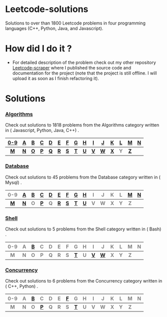 # Leetcode-solutions
Solutions to over than 1800 Leetcode problems in four programming languages (C++, Python, Java, and Javascript).
# How did I do it ? #
  - For detailed description of the problem check out my other repository [Leetcode-scraper](https://github.com/AnasImloul/Leetcode-solutions/) where I published the source code and documentation for the project (note that the project is still offline. I will upload it as soon as I finish refactoring it).
# Solutions
### [Algorithms](https://github.com/AnasImloul/Leetcode-solutions/tree/main/algorithms/#algorithms-solutions) ###
Check out solutions to 1818 problems from the Algorithms category written in ( Javascript, Python, Java, C++) .

|[0-9](https://github.com/AnasImloul/Leetcode-solutions/tree/main/algorithms/0-9/#algorithms-solutions)|[A](https://github.com/AnasImloul/Leetcode-solutions/tree/main/algorithms/A/#algorithms-solutions)|[B](https://github.com/AnasImloul/Leetcode-solutions/tree/main/algorithms/B/#algorithms-solutions)|[C](https://github.com/AnasImloul/Leetcode-solutions/tree/main/algorithms/C/#algorithms-solutions)|[D](https://github.com/AnasImloul/Leetcode-solutions/tree/main/algorithms/D/#algorithms-solutions)|[E](https://github.com/AnasImloul/Leetcode-solutions/tree/main/algorithms/E/#algorithms-solutions)|[F](https://github.com/AnasImloul/Leetcode-solutions/tree/main/algorithms/F/#algorithms-solutions)|[G](https://github.com/AnasImloul/Leetcode-solutions/tree/main/algorithms/G/#algorithms-solutions)|[H](https://github.com/AnasImloul/Leetcode-solutions/tree/main/algorithms/H/#algorithms-solutions)|[I](https://github.com/AnasImloul/Leetcode-solutions/tree/main/algorithms/I/#algorithms-solutions)|[J](https://github.com/AnasImloul/Leetcode-solutions/tree/main/algorithms/J/#algorithms-solutions)|[K](https://github.com/AnasImloul/Leetcode-solutions/tree/main/algorithms/K/#algorithms-solutions)|[L](https://github.com/AnasImloul/Leetcode-solutions/tree/main/algorithms/L/#algorithms-solutions)|[M](https://github.com/AnasImloul/Leetcode-solutions/tree/main/algorithms/M/#algorithms-solutions)|[N](https://github.com/AnasImloul/Leetcode-solutions/tree/main/algorithms/N/#algorithms-solutions)|
|:----------------------------------------------------------------------------------------------------:|:------------------------------------------------------------------------------------------------:|:------------------------------------------------------------------------------------------------:|:------------------------------------------------------------------------------------------------:|:------------------------------------------------------------------------------------------------:|:------------------------------------------------------------------------------------------------:|:------------------------------------------------------------------------------------------------:|:------------------------------------------------------------------------------------------------:|:------------------------------------------------------------------------------------------------:|:------------------------------------------------------------------------------------------------:|:------------------------------------------------------------------------------------------------:|:------------------------------------------------------------------------------------------------:|:------------------------------------------------------------------------------------------------:|:------------------------------------------------------------------------------------------------:|:------------------------------------------------------------------------------------------------:|
|**[M](https://github.com/AnasImloul/Leetcode-solutions/tree/main/algorithms/M/#algorithms-solutions)**|**[N](https://github.com/AnasImloul/Leetcode-solutions/tree/main/algorithms/N/#algorithms-solutions)**|**[O](https://github.com/AnasImloul/Leetcode-solutions/tree/main/algorithms/O/#algorithms-solutions)**|**[P](https://github.com/AnasImloul/Leetcode-solutions/tree/main/algorithms/P/#algorithms-solutions)**|**[Q](https://github.com/AnasImloul/Leetcode-solutions/tree/main/algorithms/Q/#algorithms-solutions)**|**[R](https://github.com/AnasImloul/Leetcode-solutions/tree/main/algorithms/R/#algorithms-solutions)**|**[S](https://github.com/AnasImloul/Leetcode-solutions/tree/main/algorithms/S/#algorithms-solutions)**|**[T](https://github.com/AnasImloul/Leetcode-solutions/tree/main/algorithms/T/#algorithms-solutions)**|**[U](https://github.com/AnasImloul/Leetcode-solutions/tree/main/algorithms/U/#algorithms-solutions)**|**[V](https://github.com/AnasImloul/Leetcode-solutions/tree/main/algorithms/V/#algorithms-solutions)**|**[W](https://github.com/AnasImloul/Leetcode-solutions/tree/main/algorithms/W/#algorithms-solutions)**|**[X](https://github.com/AnasImloul/Leetcode-solutions/tree/main/algorithms/X/#algorithms-solutions)**|**<span style='color:grey'>  Y  </span>**|**[Z](https://github.com/AnasImloul/Leetcode-solutions/tree/main/algorithms/Z/#algorithms-solutions)**|
### [Database](https://github.com/AnasImloul/Leetcode-solutions/tree/main/database/#database-solutions) ###
Check out solutions to 45 problems from the Database category written in ( Mysql) .

|<span style='color:grey'>  0-9 </span>|[A](https://github.com/AnasImloul/Leetcode-solutions/tree/main/database/A/#database-solutions)|[B](https://github.com/AnasImloul/Leetcode-solutions/tree/main/database/B/#database-solutions)|[C](https://github.com/AnasImloul/Leetcode-solutions/tree/main/database/C/#database-solutions)|[D](https://github.com/AnasImloul/Leetcode-solutions/tree/main/database/D/#database-solutions)|[E](https://github.com/AnasImloul/Leetcode-solutions/tree/main/database/E/#database-solutions)|[F](https://github.com/AnasImloul/Leetcode-solutions/tree/main/database/F/#database-solutions)|[G](https://github.com/AnasImloul/Leetcode-solutions/tree/main/database/G/#database-solutions)|[H](https://github.com/AnasImloul/Leetcode-solutions/tree/main/database/H/#database-solutions)|<span style='color:grey'>  I </span>|<span style='color:grey'>  J </span>|<span style='color:grey'>  K </span>|<span style='color:grey'>  L </span>|[M](https://github.com/AnasImloul/Leetcode-solutions/tree/main/database/M/#database-solutions)|[N](https://github.com/AnasImloul/Leetcode-solutions/tree/main/database/N/#database-solutions)|
|:------------------------------------:|:--------------------------------------------------------------------------------------------:|:--------------------------------------------------------------------------------------------:|:--------------------------------------------------------------------------------------------:|:--------------------------------------------------------------------------------------------:|:--------------------------------------------------------------------------------------------:|:--------------------------------------------------------------------------------------------:|:--------------------------------------------------------------------------------------------:|:--------------------------------------------------------------------------------------------:|:----------------------------------:|:----------------------------------:|:----------------------------------:|:----------------------------------:|:--------------------------------------------------------------------------------------------:|:--------------------------------------------------------------------------------------------:|
|**[M](https://github.com/AnasImloul/Leetcode-solutions/tree/main/database/M/#database-solutions)**|**[N](https://github.com/AnasImloul/Leetcode-solutions/tree/main/database/N/#database-solutions)**|**<span style='color:grey'>  O  </span>**|**[P](https://github.com/AnasImloul/Leetcode-solutions/tree/main/database/P/#database-solutions)**|**<span style='color:grey'>  Q  </span>**|**[R](https://github.com/AnasImloul/Leetcode-solutions/tree/main/database/R/#database-solutions)**|**[S](https://github.com/AnasImloul/Leetcode-solutions/tree/main/database/S/#database-solutions)**|**[T](https://github.com/AnasImloul/Leetcode-solutions/tree/main/database/T/#database-solutions)**|**[U](https://github.com/AnasImloul/Leetcode-solutions/tree/main/database/U/#database-solutions)**|**<span style='color:grey'>  V  </span>**|**<span style='color:grey'>  W  </span>**|**<span style='color:grey'>  X  </span>**|**<span style='color:grey'>  Y  </span>**|**<span style='color:grey'>  Z  </span>**|
### [Shell](https://github.com/AnasImloul/Leetcode-solutions/tree/main/shell/#shell-solutions) ###
Check out solutions to 5 problems from the Shell category written in ( Bash) .

|<span style='color:grey'>  0-9 </span>|<span style='color:grey'>  A </span>|[B](https://github.com/AnasImloul/Leetcode-solutions/tree/main/shell/B/#shell-solutions)|<span style='color:grey'>  C </span>|<span style='color:grey'>  D </span>|<span style='color:grey'>  E </span>|<span style='color:grey'>  F </span>|<span style='color:grey'>  G </span>|<span style='color:grey'>  H </span>|<span style='color:grey'>  I </span>|<span style='color:grey'>  J </span>|<span style='color:grey'>  K </span>|<span style='color:grey'>  L </span>|<span style='color:grey'>  M </span>|<span style='color:grey'>  N </span>|
|:------------------------------------:|:----------------------------------:|:--------------------------------------------------------------------------------------:|:----------------------------------:|:----------------------------------:|:----------------------------------:|:----------------------------------:|:----------------------------------:|:----------------------------------:|:----------------------------------:|:----------------------------------:|:----------------------------------:|:----------------------------------:|:----------------------------------:|:----------------------------------:|
|**<span style='color:grey'>  M  </span>**|**<span style='color:grey'>  N  </span>**|**<span style='color:grey'>  O  </span>**|**<span style='color:grey'>  P  </span>**|**<span style='color:grey'>  Q  </span>**|**<span style='color:grey'>  R  </span>**|**<span style='color:grey'>  S  </span>**|**[T](https://github.com/AnasImloul/Leetcode-solutions/tree/main/shell/T/#shell-solutions)**|**<span style='color:grey'>  U  </span>**|**[V](https://github.com/AnasImloul/Leetcode-solutions/tree/main/shell/V/#shell-solutions)**|**[W](https://github.com/AnasImloul/Leetcode-solutions/tree/main/shell/W/#shell-solutions)**|**<span style='color:grey'>  X  </span>**|**<span style='color:grey'>  Y  </span>**|**<span style='color:grey'>  Z  </span>**|
### [Concurrency](https://github.com/AnasImloul/Leetcode-solutions/tree/main/concurrency/#concurrency-solutions) ###
Check out solutions to 6 problems from the Concurrency category written in ( C++, Python) .

|<span style='color:grey'>  0-9 </span>|<span style='color:grey'>  A </span>|[B](https://github.com/AnasImloul/Leetcode-solutions/tree/main/concurrency/B/#concurrency-solutions)|<span style='color:grey'>  C </span>|<span style='color:grey'>  D </span>|<span style='color:grey'>  E </span>|[F](https://github.com/AnasImloul/Leetcode-solutions/tree/main/concurrency/F/#concurrency-solutions)|<span style='color:grey'>  G </span>|<span style='color:grey'>  H </span>|<span style='color:grey'>  I </span>|<span style='color:grey'>  J </span>|<span style='color:grey'>  K </span>|<span style='color:grey'>  L </span>|<span style='color:grey'>  M </span>|<span style='color:grey'>  N </span>|
|:------------------------------------:|:----------------------------------:|:--------------------------------------------------------------------------------------------------:|:----------------------------------:|:----------------------------------:|:----------------------------------:|:--------------------------------------------------------------------------------------------------:|:----------------------------------:|:----------------------------------:|:----------------------------------:|:----------------------------------:|:----------------------------------:|:----------------------------------:|:----------------------------------:|:----------------------------------:|
|**<span style='color:grey'>  M  </span>**|**<span style='color:grey'>  N  </span>**|**<span style='color:grey'>  O  </span>**|**[P](https://github.com/AnasImloul/Leetcode-solutions/tree/main/concurrency/P/#concurrency-solutions)**|**<span style='color:grey'>  Q  </span>**|**<span style='color:grey'>  R  </span>**|**<span style='color:grey'>  S  </span>**|**[T](https://github.com/AnasImloul/Leetcode-solutions/tree/main/concurrency/T/#concurrency-solutions)**|**<span style='color:grey'>  U  </span>**|**<span style='color:grey'>  V  </span>**|**<span style='color:grey'>  W  </span>**|**<span style='color:grey'>  X  </span>**|**<span style='color:grey'>  Y  </span>**|**<span style='color:grey'>  Z  </span>**|
